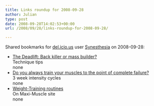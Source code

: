 ```yaml
---
title: Links roundup for 2008-09-28
author: Julian
type: post
date: 2008-09-28T14:02:53+00:00
url: /2008/09/28/links-roundup-for-2008-09-28/

---
```

Shared bookmarks for [del.icio.us][1] user [Synesthesia][2] on 2008-09-28:

  * [The Deadlift: Back killer or mass builder?][3]  
    Technique tips  
    none
  * [Do you always train your muscles to the point of complete failure?][4]  
    3 week intensity cycles  
    none
  * [Weight-Training routines][5]  
    On Maxi-Muscle site  
    none

 [1]: http://del.icio.us/
 [2]: http://del.icio.us/synesthesia
 [3]: http://www.maximuscle.com/trainingtips/thedeadlift.html
 [4]: http://www.maximuscle.com/trainingtips/traintofailure.html
 [5]: http://www.maximuscle.com/toolsanddownloads/trainingroutines.html